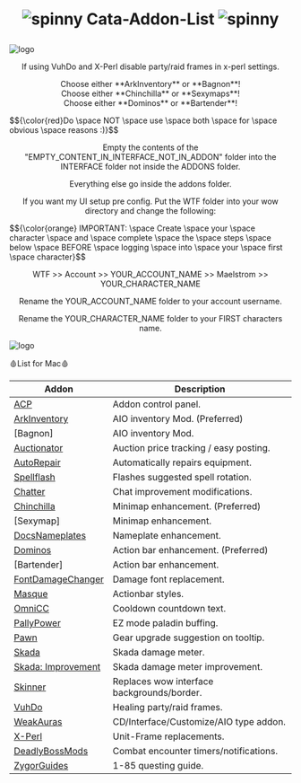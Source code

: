 # <p align="center"> ![spinny](https://www.roleplayerguild.com/img/spinner.gif) Cata-Addon-List ![spinny](https://www.roleplayerguild.com/img/spinner.gif) </p>

![logo](https://lasu.edu.ng/ispadems/assets/img/line2.png)

<p align="center"> If using VuhDo and X-Perl disable party/raid frames in x-perl settings. </p>

<p align="center"> Choose either **ArkInventory** or **Bagnon**!
</br>
Choose either **Chinchilla** or **Sexymaps**!
</br>
Choose either **Dominos** or **Bartender**! </p>
$${\color{red}Do \space NOT \space use \space both \space for \space obvious \space reasons :)}$$

<p align="center"> Empty the contents of the "EMPTY_CONTENT_IN_INTERFACE_NOT_IN_ADDON" folder into the INTERFACE folder not inside the ADDONS folder.  </p>
<p align="center"> Everything else go inside the addons folder. </p>

<p align="center"> If you want my UI setup pre config. Put the WTF folder into your wow directory and change the following: </p>
$${\color{orange} IMPORTANT: \space Create \space your \space character \space and \space complete \space the \space steps \space below \space BEFORE \space logging \space into \space your \space first \space character}$$
<p align="center"> WTF >> Account >> YOUR_ACCOUNT_NAME >> Maelstrom >> YOUR_CHARACTER_NAME </p>
<p align="center"> Rename the YOUR_ACCOUNT_NAME folder to your account username. </p>
<p align="center"> Rename the YOUR_CHARACTER_NAME folder to your FIRST characters name.  </p>

![logo](https://lasu.edu.ng/ispadems/assets/img/line2.png)

🩸List for Mac🩸

| Addon | Description |
| --- | --- |
| [ACP](https://github.com/Beardedrasta/Cata-Addon-List/raw/main/AddOns/ACP.zip) | Addon control panel. |
| [ArkInventory](https://github.com/Beardedrasta/Cata-Addon-List/raw/main/AddOns/ArkInventory.zip) | AIO inventory Mod. (Preferred)|
| [Bagnon] | AIO inventory Mod. |
| [Auctionator](https://github.com/Beardedrasta/Cata-Addon-List/raw/main/AddOns/Auctionator.zip) | Auction price tracking / easy posting. |
| [AutoRepair](https://github.com/Beardedrasta/Cata-Addon-List/raw/main/AddOns/AutoRepair.zip) | Automatically repairs equipment. |
| [Spellflash](https://github.com/Beardedrasta/Cata-Addon-List/raw/main/AddOns/Spellflash.zip) | Flashes suggested spell rotation. |
| [Chatter](https://github.com/Beardedrasta/Cata-Addon-List/raw/main/AddOns/Chatter.zip) | Chat improvement modifications. |
| [Chinchilla](https://github.com/Beardedrasta/Cata-Addon-List/raw/main/AddOns/Chinchilla.zip) | Minimap enhancement. (Preferred)|
| [Sexymap] | Minimap enhancement. |
| [DocsNameplates](https://github.com/Beardedrasta/Cata-Addon-List/raw/main/AddOns/DocsUI_Nameplates.zip) | Nameplate enhancement. |
| [Dominos](https://github.com/Beardedrasta/Cata-Addon-List/raw/main/AddOns/Dominos.zip) | Action bar enhancement.  (Preferred)|
| [Bartender] | Action bar enhancement. |
| [FontDamageChanger](https://github.com/Beardedrasta/Cata-Addon-List/raw/main/AddOns/FontDamageChanger.zip) | Damage font replacement. |
| [Masque](https://github.com/Beardedrasta/Cata-Addon-List/raw/main/AddOns/Masque.zip) | Actionbar styles. |
| [OmniCC](https://github.com/Beardedrasta/Cata-Addon-List/raw/main/AddOns/OmniCC.zip) | Cooldown countdown text. |
| [PallyPower](https://github.com/Beardedrasta/Cata-Addon-List/raw/main/AddOns/PallyPower.zip) | EZ mode paladin buffing. |
| [Pawn](https://github.com/Beardedrasta/Cata-Addon-List/raw/main/AddOns/Pawn.zip) | Gear upgrade suggestion on tooltip. |
| [Skada](https://github.com/Beardedrasta/Cata-Addon-List/raw/main/AddOns/Skada.zip) | Skada damage meter. |
| [Skada: Improvement](https://github.com/Beardedrasta/Cata-Addon-List/raw/main/AddOns/SkadaImprovement.zip) | Skada damage meter improvement. |
| [Skinner](https://github.com/Beardedrasta/Cata-Addon-List/raw/main/AddOns/Skinner.zip) | Replaces wow interface backgrounds/border. |
| [VuhDo](https://github.com/Beardedrasta/Cata-Addon-List/raw/main/AddOns/VuhDo.zip) | Healing party/raid frames. |
| [WeakAuras](https://github.com/Beardedrasta/Cata-Addon-List/raw/main/AddOns/WeakAuras.zip) | CD/Interface/Customize/AIO type addon. |
| [X-Perl](https://github.com/Beardedrasta/Cata-Addon-List/raw/main/AddOns/XPerl.zip) | Unit-Frame replacements. |
| [DeadlyBossMods](https://github.com/Beardedrasta/Cata-Addon-List/raw/main/AddOns/DBM-Core.zip) | Combat encounter timers/notifications. |
| [ZygorGuides](https://github.com/Beardedrasta/Cata-Addon-List/raw/main/AddOns/ZygorGuidesViewer.zip) | 1-85 questing guide. |

